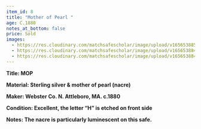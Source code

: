 ```yaml
---
item_id: 8
title: "Mother of Pearl "
age: C.1880
notes_at_bottom: false
price: Sold
images:
  - https://res.cloudinary.com/matchsafescholar/image/upload/v1656538850/MOP3.jpg
  - https://res.cloudinary.com/matchsafescholar/image/upload/v1656538848/MOP2.jpg
  - https://res.cloudinary.com/matchsafescholar/image/upload/v1656538848/MOP1.jpg
---
```

**Title:		MOP**

**Material:	Sterling silver & mother of pearl (nacre)**

**Maker:	        Webster Co. N. Attleboro, MA. c.1880**

**Condition:	Excellent, the letter “H” is etched on front side**

**Notes:		The nacre is particularly luminescent on this safe.**